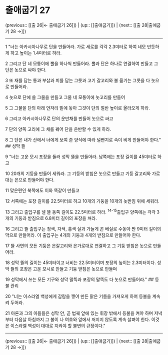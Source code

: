 # 출애굽기 27

(previous:: [[출 26|← 출애굽기 26]]) | (up:: [[출애굽기]]) | (next:: [[출 28|출애굽기 28 →]])

***




1 
"너는 아카시아나무로 단을 만들어라. 가로 세로를 각각 2.3미터로 하여 네모 반듯하게 하고 높이는 1.4미터로 하라. 



2 
그리고 단 네 모퉁이에 뿔을 하나씩 만들어라. 뿔과 단은 하나로 연결하여 만들고 그 단은 놋으로 싸야 한다. 



3 
또 재를 담는 통과 부삽과 피를 담는 그릇과 고기 갈고리와 불 옮기는 그릇을 다 놋으로 만들어라. 



4 
놋으로 단에 쓸 그물을 만들고 그물 네 모퉁이에 놋고리를 만들어 



5 
그 그물을 단의 아래 언저리 밑에 놓아 그것이 단의 절반 높이로 올라오게 하라. 



6 
그리고 아카시아나무로 단의 운반채를 만들어 놋으로 싸고 



7 
단의 양쪽 고리에 그 채를 꿰어 단을 운반할 수 있게 하라. 



8 
그 단은 내가 산에서 너에게 보여 준 양식에 따라 널빤지로 속이 비게 만들어야 한다." ## 성막 뜰 



9 
"너는 고운 모시 포장을 둘러 성막 뜰을 만들어라. 남쪽에는 포장 길이를 45미터로 하고 



10 
20개의 기둥을 만들어 세워라. 그 기둥의 받침은 놋으로 만들고 기둥 갈고리와 가로대는 은으로 만들어야 한다. 



11 
맞은편인 북쪽에도 이와 똑같이 만들고 



12 
서쪽에는 포장 길이를 22.5미터로 하고 10개의 기둥을 10개의 놋받침 위에 세워라. 



13 
그리고 출입구를 낼 뜰 동쪽 길이도 22.5미터로 하라. <sup class="versenum">14-15</sup>출입구 양쪽에는 각각 3개의 기둥과 받침으로 6.8미터 길이의 포장을 쳐라. 



16 
그리고 뜰 출입구는 청색, 자색, 홍색 실과 가늘게 꼰 베실로 수놓아 짠 9미터 길이의 막으로 만들어라. 이 출입구는 4개의 기둥과 4개의 받침으로 만들어야 한다. 



17 
뜰 사면의 모든 기둥은 은갈고리와 은가로대로 연결하고 그 기둥 받침은 놋으로 만들어라. 



18 
성막 뜰의 길이는 45미터이고 너비는 22.5미터이며 포장의 높이는 2.3미터이다. 성막 뜰의 포장은 고운 모시로 만들고 기둥 받침은 놋으로 만들며 



19 
성막에서 쓰는 모든 기구와 성막 말뚝과 포장의 말뚝도 다 놋으로 만들어라." ## 등불 관리 



20 
"너는 이스라엘 백성에게 감람을 찧어 만든 맑은 기름을 가져오게 하여 등불을 계속 켜 두어라. 



21 
아론과 그의 아들들은 성막 안, 곧 법궤 앞에 있는 휘장 밖에서 등불을 켜야 하며 저녁부터 다음날 아침까지 그 불이 나 여호와 앞에서 꺼지지 않도록 계속 살펴야 한다. 이것은 이스라엘 백성이 대대로 지켜야 할 불변의 규정이다."

***

(previous:: [[출 26|← 출애굽기 26]]) | (up:: [[출애굽기]]) | (next:: [[출 28|출애굽기 28 →]])
